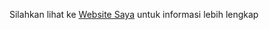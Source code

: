 Silahkan lihat ke
[Website Saya](https://fathulgorib.000webhostapp.com "Websitenya Saya")
untuk informasi lebih lengkap
